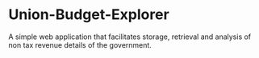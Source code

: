 # Union-Budget-Explorer
A simple web application that facilitates storage, retrieval and analysis of non tax revenue details of the government.
